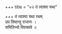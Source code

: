+++
title = "०२ तं त्वाश्वा यथा"

+++
तं त्वाश्वा यथा रथम्  
उप तिष्ठन्तु राजानः ।  
समितिभ्यो विवक्तवे ॥